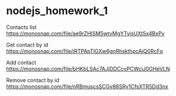 # nodejs_homework_1

Contacts list https://monosnap.com/file/ae9rZHISM5wtvMgYTyisUXt5x4BxPv

Get contact by id https://monosnap.com/file/iRTPApTlGXw6gnRhskthpcAiQ0RcFq

Add contact https://monosnap.com/file/bHKbLSAc7AJjDDCcyPCWciJ0GHeVLN

Remove contact by id https://monosnap.com/file/nRBmuscsSCGv88SRy1CfsXTR5Dd3nx
